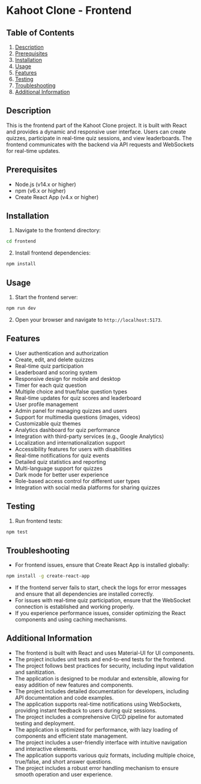 # Kahoot Clone - Frontend

## Table of Contents

1. [Description](#description)
2. [Prerequisites](#prerequisites)
3. [Installation](#installation)
4. [Usage](#usage)
5. [Features](#features)
6. [Testing](#testing)
7. [Troubleshooting](#troubleshooting)
8. [Additional Information](#additional-information)

## Description

This is the frontend part of the Kahoot Clone project. It is built with React and provides a dynamic and responsive user interface. Users can create quizzes, participate in real-time quiz sessions, and view leaderboards. The frontend communicates with the backend via API requests and WebSockets for real-time updates.

## Prerequisites

- Node.js (v14.x or higher)
- npm (v6.x or higher)
- Create React App (v4.x or higher)

## Installation

1. Navigate to the frontend directory:

```bash
cd frontend

```

2. Install frontend dependencies:

```bash
npm install

```

## Usage

1. Start the frontend server:

```bash
npm run dev

```

2. Open your browser and navigate to `http://localhost:5173`.

## Features

- User authentication and authorization
- Create, edit, and delete quizzes
- Real-time quiz participation
- Leaderboard and scoring system
- Responsive design for mobile and desktop
- Timer for each quiz question
- Multiple choice and true/false question types
- Real-time updates for quiz scores and leaderboard
- User profile management
- Admin panel for managing quizzes and users
- Support for multimedia questions (images, videos)
- Customizable quiz themes
- Analytics dashboard for quiz performance
- Integration with third-party services (e.g., Google Analytics)
- Localization and internationalization support
- Accessibility features for users with disabilities
- Real-time notifications for quiz events
- Detailed quiz statistics and reporting
- Multi-language support for quizzes
- Dark mode for better user experience
- Role-based access control for different user types
- Integration with social media platforms for sharing quizzes

## Testing

1. Run frontend tests:

```bash
npm test

```

## Troubleshooting

- For frontend issues, ensure that Create React App is installed globally:

```bash
npm install -g create-react-app

```

- If the frontend server fails to start, check the logs for error messages and ensure that all dependencies are installed correctly.
- For issues with real-time quiz participation, ensure that the WebSocket connection is established and working properly.
- If you experience performance issues, consider optimizing the React components and using caching mechanisms.

## Additional Information

- The frontend is built with React and uses Material-UI for UI components.
- The project includes unit tests and end-to-end tests for the frontend.
- The project follows best practices for security, including input validation and sanitization.
- The application is designed to be modular and extensible, allowing for easy addition of new features and components.
- The project includes detailed documentation for developers, including API documentation and code examples.
- The application supports real-time notifications using WebSockets, providing instant feedback to users during quiz sessions.
- The project includes a comprehensive CI/CD pipeline for automated testing and deployment.
- The application is optimized for performance, with lazy loading of components and efficient state management.
- The project includes a user-friendly interface with intuitive navigation and interactive elements.
- The application supports various quiz formats, including multiple choice, true/false, and short answer questions.
- The project includes a robust error handling mechanism to ensure smooth operation and user experience.